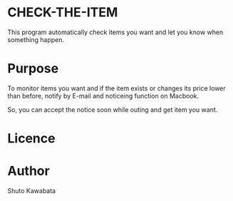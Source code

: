 # CHECK-THE-ITEM
This program automatically check items you want and let you know when something  happen.

# Purpose
To monitor items you want and if the item exists or changes its price lower than before, 
notify by E-mail and noticeing function on Macbook.

So, you can accept the notice soon while outing and get item you want.

# Licence


# Author
Shuto Kawabata
